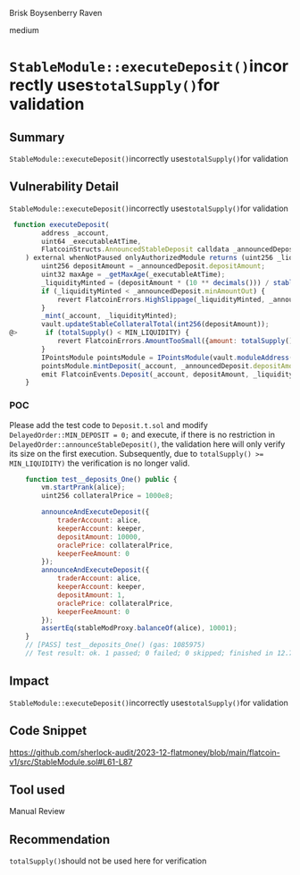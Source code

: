 Brisk Boysenberry Raven

medium

# `StableModule::executeDeposit()`incorrectly uses`totalSupply()`for validation

## Summary
`StableModule::executeDeposit()`incorrectly uses`totalSupply()`for validation
## Vulnerability Detail
`StableModule::executeDeposit()`incorrectly uses`totalSupply()`for validation
```js
 function executeDeposit(
        address _account,
        uint64 _executableAtTime,
        FlatcoinStructs.AnnouncedStableDeposit calldata _announcedDeposit
    ) external whenNotPaused onlyAuthorizedModule returns (uint256 _liquidityMinted) {
        uint256 depositAmount = _announcedDeposit.depositAmount;
        uint32 maxAge = _getMaxAge(_executableAtTime);
        _liquidityMinted = (depositAmount * (10 ** decimals())) / stableCollateralPerShare(maxAge);
        if (_liquidityMinted < _announcedDeposit.minAmountOut) {
            revert FlatcoinErrors.HighSlippage(_liquidityMinted, _announcedDeposit.minAmountOut);
        }
        _mint(_account, _liquidityMinted);
        vault.updateStableCollateralTotal(int256(depositAmount));
@>       if (totalSupply() < MIN_LIQUIDITY) {
            revert FlatcoinErrors.AmountTooSmall({amount: totalSupply(), minAmount: MIN_LIQUIDITY});
        }
        IPointsModule pointsModule = IPointsModule(vault.moduleAddress(FlatcoinModuleKeys._POINTS_MODULE_KEY));
        pointsModule.mintDeposit(_account, _announcedDeposit.depositAmount);
        emit FlatcoinEvents.Deposit(_account, depositAmount, _liquidityMinted);
    }
```
### POC
Please add the test code to `Deposit.t.sol` and modify `DelayedOrder::MIN_DEPOSIT = 0;` and execute, if there is no restriction in `DelayedOrder::announceStableDeposit()`, the validation here will only verify its size on the first execution. Subsequently, due to `totalSupply() >= MIN_LIQUIDITY)` the verification is no longer valid.
```js
    function test__deposits_One() public {
        vm.startPrank(alice);
        uint256 collateralPrice = 1000e8;

        announceAndExecuteDeposit({
            traderAccount: alice,
            keeperAccount: keeper,
            depositAmount: 10000,
            oraclePrice: collateralPrice,
            keeperFeeAmount: 0
        });
        announceAndExecuteDeposit({
            traderAccount: alice,
            keeperAccount: keeper,
            depositAmount: 1,
            oraclePrice: collateralPrice,
            keeperFeeAmount: 0
        });
        assertEq(stableModProxy.balanceOf(alice), 10001);
    }
    // [PASS] test__deposits_One() (gas: 1085975)
    // Test result: ok. 1 passed; 0 failed; 0 skipped; finished in 12.78ms
```
## Impact
`StableModule::executeDeposit()`incorrectly uses`totalSupply()`for validation
## Code Snippet
https://github.com/sherlock-audit/2023-12-flatmoney/blob/main/flatcoin-v1/src/StableModule.sol#L61-L87
## Tool used
Manual Review
## Recommendation
`totalSupply()`should not be used here for verification
